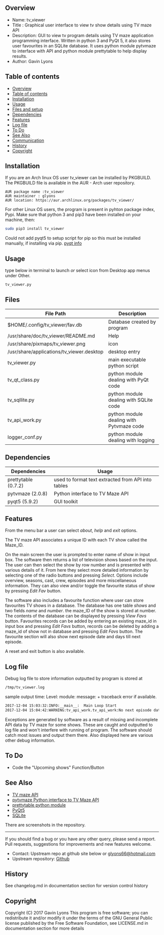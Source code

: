 
Overview
--------------------------------------------
* Name: tv_viewer
* Title : Graphical user interface to view tv show details using TV maze API 
* Description: GUI to view tv program details using TV maze application 
programming interface. Written in python 3 and PyQt 5, it also stores 
user favourites in an SQLite database. 
It uses python module pytvmaze to interface with API 
and python module prettytable to help display results.
* Author: Gavin Lyons 

Table of contents
---------------------------

  * [Overview](#overview)
  * [Table of contents](#table-of-contents)
  * [Installation](#installation)
  * [Usage](#usage)
  * [Files and setup](#files-and-setup)
  * [Dependencies](#dependencies)
  * [Features](#features)
  * [Log file](#logfile)
  * [To Do](#to-do)
  * [See Also](#see-also)
  * [Communication](#communication)
  * [History](#history)
  * [Copyright](#copyright)

Installation
-----------------------------------------------

If you are an Arch linux OS user 
tv_viewer can be installed by PKGBUILD. The PKGBUILD file is available in the AUR - Arch user repository. 

    AUR package name :tv_viewer
    AUR maintainer : glyons
    AUR location: https://aur.archlinux.org/packages/tv_viewer/


For other Linux OS users, the program is present in pyhton package index, Pypi.
Make sure that python 3 and pip3 have been installed on your machine, then: 
```sh
sudo pip3 install tv_viewer
```

Could not add pyqt5 to setup script for pip so this must be installed manually, 
if installing via pip. [pyqt info](https://stackoverflow.com/questions/38488063/add-pyqt5-to-install-require)


Usage
-------------------------------------------
type below in terminal to launch *or* select icon from Desktop app menus under Other.

```sh
tv_viewer.py 
```

Files 
-----------------------------------------

| File Path | Description |
| ------ | ------ |
| $HOME/.config/tv_viewer/fav.db | Database created by program |
| /usr/share/doc/tv_viewer/README.md | Help |
| /usr/share/pixmaps/tv_viewer.png | icon |
| /usr/share/applications/tv_viewer.desktop | desktop entry |
| tv_viewer.py | main executable python script |
| tv_qt_class.py | python module dealing with PyQt code |
| tv_sqllite.py | python module dealing with SQLite code |
| tv_api_work.py | python module dealing with Pytvmaze code |
| logger_conf.py | python module dealing with logging |


Dependencies
-------------------------------------
| Dependencies| Usage |
| ------ | ------ |
| prettytable (0.7.2) | used to format text extracted from API into tables |
| pytvmaze (2.0.8) | Python interface to TV Maze API |
| pyqt5 (5.9.2) | GUI toolkit |

Features
----------------------
From the menu bar a user can select *about*, *help* and *exit* options.

The TV maze API associates a unique ID with each TV show called the Maze_ID.

On the main screen the user is prompted to enter name of show in input box.
The software then returns a list of television shows based on the input.
The user can then select the show by row number and is presented with 
various details of it. From here they select more detailed information 
by selecting one of the radio buttons and pressing *Select*. 
Options include overview, seasons, cast, 
crew, episodes and more miscellaneous information. 
They can also view and/or toggle the favourite status of  show by 
pressing *Edit Fav* button. 


The software also includes a favourite function where user 
can store favourites TV shows in a database.
The database has one table *shows* and two fields *name* and *number*.
the maze_ID of the show is stored at number.
The contents of the database can be displayed by pressing *View Favs* button.
Favourites records can be added by entering an existing maze_id in input box 
and pressing *Edit Favs* button, records can be deleted by adding a maze_id 
of show not in database and pressing *Edit Favs* button.
The favourite section will also show next episode date 
and days till next episode.

A reset and exit button is also available. 


Log file
----------------------------
Debug log file to store information outputted by program is stored at 

```sh
/tmp/tv_viewer.log
```
sample output
time: Level: module: message: + traceback error if available. 
```sh
2017-12-04 15:03:32:INFO:__main__:  Main Loop Start
2017-12-04 15:04:42:WARNING:tv_api_work.tv_api_work:No next episode data available
```

Exceptions are generated by software as a result of missing and incomplete 
API data by TV maze for some shows. These are caught and outputted 
to log file and won't interfere with running of program. 
The software should catch most issues 
and output them there. Also displayed here are various other debug information.



To Do
-------------------------------------
* Code the "Upcoming shows" Function/Button


See Also
-----------
* [TV maze API](http://www.tvmaze.com/api)
* [pytvmaze Python interface to TV Maze API ](https://github.com/srob650/pytvmaze)
* [prettytable python module](https://github.com/dprince/python-prettytable)
* [PyQt5](http://pyqt.sourceforge.net/Docs/PyQt5/)
* [SQLite](https://sqlite.org/)

There are screenshots in the repository. 


-----------
If you should find a bug or you have any other query, 
please send a report.
Pull requests, suggestions for improvements
and new features welcome.
* Contact: Upstream repo at github site below or glyons66@hotmail.com
* Upstream repository: [Github](https://github.com/gavinlyonsrepo/tv_viewer)

History
------------------

See changelog.md in documentation section for version control history


Copyright
---------
Copyright (C) 2017 Gavin Lyons 
This program is free software; you can redistribute it and/or modify
it under the terms of the GNU General Public license published by
the Free Software Foundation, see LICENSE.md in documentation section 
for more details
